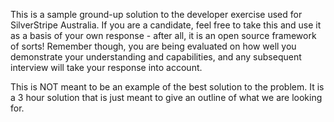 
This is a sample ground-up solution to the developer exercise used for 
SilverStripe Australia. If you are a candidate, feel free to take this and use
it as a basis of your own response - after all, it is an open source framework
of sorts! Remember though, you are being evaluated on how well you demonstrate
your understanding and capabilities, and any subsequent interview will take
your response into account. 

This is NOT meant to be an example of the best solution to the problem. It is
a 3 hour solution that is just meant to give an outline of what we are looking
for. 
